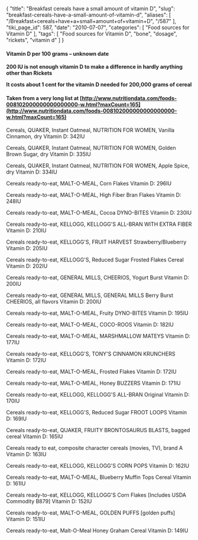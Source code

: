 {
    "title": "Breakfast cereals have a small amount of vitamin D",
    "slug": "breakfast-cereals-have-a-small-amount-of-vitamin-d",
    "aliases": [
        "/Breakfast+cereals+have+a+small+amount+of+vitamin+D",
        "/587"
    ],
    "tiki_page_id": 587,
    "date": "2010-07-07",
    "categories": [
        "Food sources for Vitamin D"
    ],
    "tags": [
        "Food sources for Vitamin D",
        "bone",
        "dosage",
        "rickets",
        "vitamin d"
    ]
}


#### Vitamin D per 100 grams – unknown date

 **200 IU is not enough vitamin D to make a difference in hardly anything other than Rickets** 

 **It costs about 1 cent for the vitamin D needed for 200,000 grams of cereal** 

#### Taken from a very long list at [http://www.nutritiondata.com/foods-008102000000000000000-w.html?maxCount=165](http://www.nutritiondata.com/foods-008102000000000000000-w.html?maxCount=165)

Cereals, QUAKER, Instant Oatmeal, NUTRITION FOR WOMEN, Vanilla Cinnamon, dry Vitamin D: 342IU

Cereals, QUAKER, Instant Oatmeal, NUTRITION FOR WOMEN, Golden Brown Sugar, dry Vitamin D: 335IU 

Cereals, QUAKER, Instant Oatmeal, NUTRITION FOR WOMEN, Apple Spice, dry Vitamin D: 334IU 

Cereals ready-to-eat, MALT-O-MEAL, Corn Flakes Vitamin D: 296IU 

Cereals ready-to-eat, MALT-O-MEAL, High Fiber Bran Flakes Vitamin D: 248IU 

Cereals ready-to-eat, MALT-O-MEAL, Cocoa DYNO-BITES Vitamin D: 230IU 

Cereals ready-to-eat, KELLOGG, KELLOGG'S ALL-BRAN WITH EXTRA FIBER Vitamin D: 210IU 

Cereals ready-to-eat, KELLOGG'S, FRUIT HARVEST Strawberry/Blueberry Vitamin D: 205IU 

Cereals ready-to-eat, KELLOGG'S, Reduced Sugar Frosted Flakes Cereal Vitamin D: 202IU 

Cereals ready-to-eat, GENERAL MILLS, CHEERIOS, Yogurt Burst Vitamin D: 200IU 

Cereals ready-to-eat, GENERAL MILLS, GENERAL MILLS Berry Burst CHEERIOS, all flavors Vitamin D: 200IU 

Cereals ready-to-eat, MALT-O-MEAL, Fruity DYNO-BITES Vitamin D: 195IU 

Cereals ready-to-eat, MALT-O-MEAL, COCO-ROOS Vitamin D: 182IU 

Cereals ready-to-eat, MALT-O-MEAL, MARSHMALLOW MATEYS Vitamin D: 177IU 

Cereals ready-to-eat, KELLOGG'S, TONY'S CINNAMON KRUNCHERS Vitamin D: 172IU 

Cereals ready-to-eat, MALT-O-MEAL, Frosted Flakes Vitamin D: 172IU 

Cereals ready-to-eat, MALT-O-MEAL, Honey BUZZERS Vitamin D: 171IU 

Cereals ready-to-eat, KELLOGG, KELLOGG'S ALL-BRAN Original Vitamin D: 170IU 

Cereals ready-to-eat, KELLOGG'S, Reduced Sugar FROOT LOOPS Vitamin D: 169IU 

Cereals ready-to-eat, QUAKER, FRUITY BRONTOSAURUS BLASTS, bagged cereal Vitamin D: 165IU 

Cereals ready to eat, composite character cereals (movies, TV), brand A Vitamin D: 163IU 

Cereals ready-to-eat, KELLOGG, KELLOGG'S CORN POPS Vitamin D: 162IU 

Cereals ready-to-eat, MALT-O-MEAL, Blueberry Muffin Tops Cereal Vitamin D: 161IU 

Cereals ready-to-eat, KELLOGG, KELLOGG'S Corn Flakes <span>[Includes USDA Commodity B879]</span> Vitamin D: 152IU 

Cereals ready-to-eat, MALT-O-MEAL, GOLDEN PUFFS <span>[golden puffs]</span> Vitamin D: 151IU 

Cereals ready-to-eat, Malt-O-Meal Honey Graham Cereal Vitamin D: 149IU